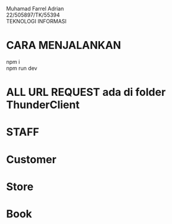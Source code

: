 Muhamad Farrel Adrian  
22/505897/TK/55394  
TEKNOLOGI INFORMASI  

# CARA MENJALANKAN  
npm i  
npm run dev  

# ALL URL REQUEST ada di folder ThunderClient  

# STAFF  
# Customer  
# Store  
# Book  
